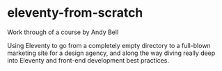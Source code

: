 # eleventy-from-scratch
Work through of a course by Andy Bell

Using Eleventy to go from a completely empty directory to a full-blown marketing site for a design agency, and along the way diving really deep into Eleventy and front-end development best practices.
